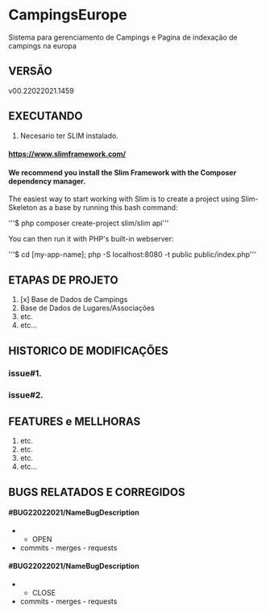 # CampingsEurope
Sistema para gerenciamento de Campings e Pagina de indexação de campings na europa

## VERSÃO
v00.22022021.1459

## EXECUTANDO

1. Necesario ter SLIM instalado.
#### https://www.slimframework.com/
#### We recommend you install the Slim Framework with the Composer dependency manager.

The easiest way to start working with Slim is to create a project using Slim-Skeleton as a base by running this bash command:

'''$ php composer create-project slim/slim api'''

You can then run it with PHP's built-in webserver:

'''$ cd [my-app-name]; php -S localhost:8080 -t public public/index.php'''

## ETAPAS DE PROJETO

1. [x] Base de Dados de Campings
2. Base de Dados de Lugares/Associações
3. etc.
4. etc...

## HISTORICO DE MODIFICAÇÕES

### issue#1.  
### issue#2.  

## FEATURES e MELLHORAS

1. etc.
2. etc.
3. etc.
4. etc...

## BUGS RELATADOS E CORREGIDOS

#### #BUG22022021/NameBugDescription 
- - OPEN
- commits - merges - requests
#### #BUG22022021/NameBugDescription 
- - CLOSE
- commits - merges - requests
